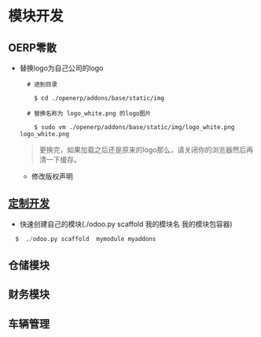
# 模块开发

## OERP零散
  
* 替换logo为自己公司的logo
    
    ```
      # 进到目录
        
        $ cd ./openerp/addons/base/static/img
      
      # 替换名称为 logo_white.png 的logo图片
        
        $ sudo vm ./openerp/addons/base/static/img/logo_white.png   logo_white.png   
    
    ```
    
    > 更换完，如果加载之后还是原来的logo那么，请关闭你的浏览器然后再清一下缓存。
    
  * 修改版权声明

## [定制开发](http://blog.sunansheng.com/python/odoo/odoo.html#sec-3)
  
  * 快速创建自己的模块(./odoo.py scaffold 我的模块名  我的模块包容器)
  
  ```python
    $  ./odoo.py scaffold  mymodule myaddons
  ```

## 仓储模块

## 财务模块

## 车辆管理

